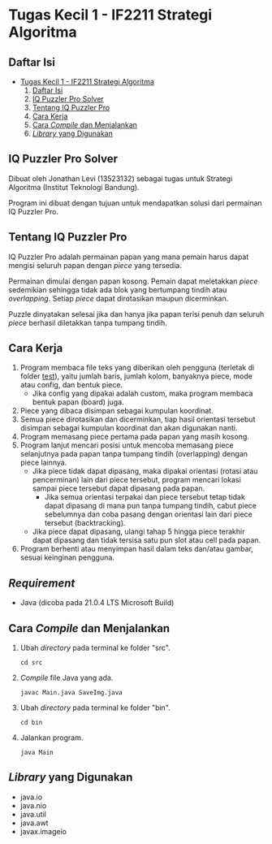 # Tugas Kecil 1 - IF2211 Strategi Algoritma

## Daftar Isi

* [Tugas Kecil 1 - IF2211 Strategi Algoritma](#tugas-kecil-1---if2211-strategi-algoritma)
    1. [Daftar Isi](#daftar-isi)
    2. [IQ Puzzler Pro Solver](#iq-puzzler-pro-solver)
    3. [Tentang IQ Puzzler Pro](#tentang-iq-puzzler-pro)
    4. [Cara Kerja](#cara-kerja)
    5. [Cara *Compile* dan Menjalankan](#cara-compile-dan-menjalankan)
    6. [*Library* yang Digunakan](#library-yang-digunakan)

## IQ Puzzler Pro Solver 
Dibuat oleh Jonathan Levi (13523132) sebagai tugas untuk Strategi Algoritma (Institut Teknologi Bandung).

Program ini dibuat dengan tujuan untuk mendapatkan solusi dari permainan IQ Puzzler Pro.

## Tentang IQ Puzzler Pro
IQ Puzzler Pro adalah permainan papan yang mana pemain harus dapat mengisi seluruh papan dengan *piece* yang tersedia.

Permainan dimulai dengan papan kosong. Pemain dapat meletakkan *piece* sedemikian sehingga tidak ada blok yang bertumpang tindih atau *overlapping*. Setiap *piece* dapat dirotasikan maupun dicerminkan.

Puzzle dinyatakan selesai jika dan hanya jika papan terisi penuh dan seluruh *piece* berhasil diletakkan tanpa tumpang tindih.

## Cara Kerja
1. Program membaca file teks yang diberikan oleh pengguna (terletak di folder [test](test)), yaitu jumlah baris, jumlah kolom, banyaknya piece, mode atau config, dan bentuk piece.
    * Jika config yang dipakai adalah custom, maka program membaca bentuk papan (board) juga.
2. Piece yang dibaca disimpan sebagai kumpulan koordinat.
3. Semua piece dirotasikan dan dicerminkan, tiap hasil orientasi tersebut disimpan sebagai kumpulan koordinat dan akan digunakan nanti.
4. Program memasang piece pertama pada papan yang masih kosong.
5. Program lanjut mencari posisi untuk mencoba memasang piece selanjutnya pada papan tanpa tumpang tindih (overlapping) dengan piece lainnya.
    * Jika piece tidak dapat dipasang, maka dipakai orientasi (rotasi atau pencerminan) lain dari piece tersebut, program mencari lokasi sampai piece tersebut dapat dipasang pada papan.  
        * Jika semua orientasi terpakai dan piece tersebut tetap tidak dapat dipasang di mana pun tanpa tumpang tindih, cabut piece sebelumnya dan coba pasang dengan orientasi lain dari piece tersebut (backtracking).
    * Jika piece dapat dipasang, ulangi tahap 5 hingga piece terakhir dapat dipasang dan tidak tersisa satu pun slot atau cell pada papan.
6.	Program berhenti atau menyimpan hasil dalam teks dan/atau gambar, sesuai keinginan pengguna.


## *Requirement*
* Java (dicoba pada 21.0.4 LTS Microsoft Build)

## Cara *Compile* dan Menjalankan
1. Ubah *directory* pada terminal ke folder "src".
    ```
    cd src
    ```
2. *Compile* file Java yang ada.
    ```
    javac Main.java SaveImg.java
    ```
3. Ubah *directory* pada terminal ke folder "bin".
    ```
    cd bin
    ```
4. Jalankan program.
    ```
    java Main
    ```

## *Library* yang Digunakan
* java.io
* java.nio
* java.util
* java.awt
* javax.imageio